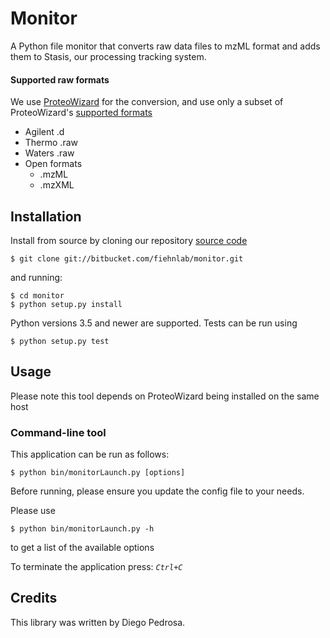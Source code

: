 # Monitor

A Python file monitor that converts raw data files to mzML format and adds them to Stasis, our processing tracking system.

#### Supported raw formats
We use [ProteoWizard](http://proteowizard.sourceforge.net) for the conversion, and use only a subset of ProteoWizard's [supported formats](http://proteowizard.sourceforge.net/formats/index.html)

- Agilent .d
- Thermo .raw
- Waters .raw
- Open formats
    - .mzML
    - .mzXML
    

## Installation

Install from source by cloning our repository [source code](https://bitbucket.com/fiehnlab/monitor.git)

    $ git clone git://bitbucket.com/fiehnlab/monitor.git

and running:

    $ cd monitor
    $ python setup.py install

Python versions 3.5 and newer are supported.
Tests can be run using

    $ python setup.py test

## Usage
Please note this tool depends on ProteoWizard being installed on the same host
 
### Command-line tool

This application can be run as follows:

    $ python bin/monitorLaunch.py [options]

Before running, please ensure you update the config file to your needs. 

Please use 

    $ python bin/monitorLaunch.py -h

to get a list of the available options

To terminate the application press: *`Ctrl+C`*

## Credits

This library was written by Diego Pedrosa.
